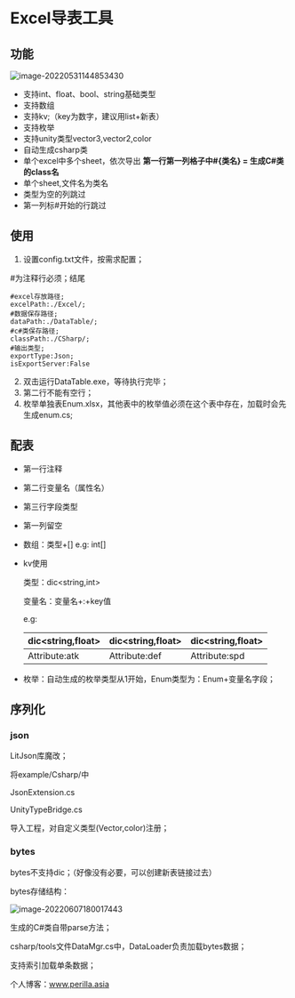 # Excel导表工具

## 功能


![image-20220531144853430](https://picsheet.oss-cn-hangzhou.aliyuncs.com/2522637-20220627234401309-1082970503.png)

- 支持int、float、bool、string基础类型
- 支持数组
- 支持kv;（key为数字，建议用list+新表）
- 支持枚举
- 支持unity类型vector3,vector2,color
- 自动生成csharp类
- 单个excel中多个sheet，依次导出 **第一行第一列格子中#{类名} = 生成C#类的class名**
- 单个sheet,文件名为类名
- 类型为空的列跳过
- 第一列标#开始的行跳过

## 使用

1. 设置config.txt文件，按需求配置； 

#为注释行必须；结尾

```
#excel存放路径;
excelPath:./Excel/;
#数据保存路径;
dataPath:./DataTable/;
#c#类保存路径;
classPath:./CSharp/;
#输出类型;
exportType:Json;
isExportServer:False
```

2. 双击运行DataTable.exe，等待执行完毕；
2. 第二行不能有空行；
2. 枚举单独表Enum.xlsx，其他表中的枚举值必须在这个表中存在，加载时会先生成enum.cs;

## 配表

- 第一行注释

- 第二行变量名（属性名）

- 第三行字段类型

- 第一列留空

- 数组：类型+[] e.g: int[]

- kv使用 

  类型：dic<string,int>

  变量名：变量名+:+key值

  e.g:

  | dic<string,float> | dic<string,float> | dic<string,float> |
  | ----------------- | ----------------- | ----------------- |
  | Attribute:atk     | Attribute:def     | Attribute:spd     |

- 枚举：自动生成的枚举类型从1开始，Enum类型为：Enum+变量名字段；

## 序列化

### json

LitJson库魔改；

将example/Csharp/中

JsonExtension.cs

UnityTypeBridge.cs

导入工程，对自定义类型(Vector,color)注册；



### bytes

bytes不支持dic；（好像没有必要，可以创建新表链接过去）

bytes存储结构：

![image-20220607180017443](https://picsheet.oss-cn-hangzhou.aliyuncs.com/image-20220607180017443.png)

生成的C#类自带parse方法；

csharp/tools文件DataMgr.cs中，DataLoader负责加载bytes数据；

支持索引加载单条数据；



个人博客：www.perilla.asia
